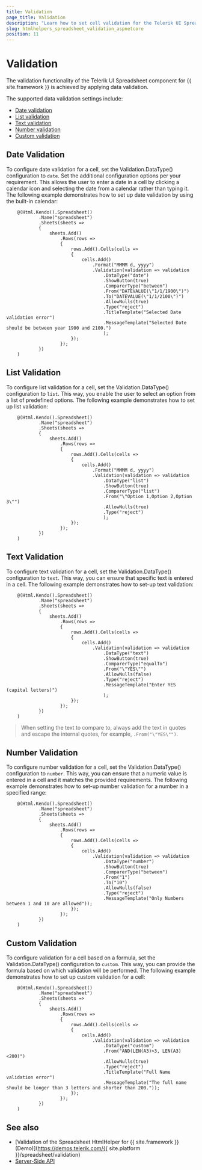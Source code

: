 ```yaml
---
title: Validation
page_title: Validation
description: "Learn how to set cell validation for the Telerik UI Spreadsheet component for {{ site.framework }}."
slug: htmlhelpers_spreadsheet_validation_aspnetcore
position: 11
---
```


# Validation

The validation functionality of the Telerik UI Spreadsheet component for {{ site.framework }} is achieved by applying data validation.

The supported data validation settings include:
 * [Date validation](#date-validation)
 * [List validation](#list-validation)
 * [Text validation](#text-validation) 
 * [Number validation](#number-validation)
 * [Custom validation](#custom-validation)

## Date Validation

To configure date validation for a cell, set the Validation.DataType() configuration to `date`. Set the additional configuration options per your requirement. This allows the user to enter a date in a cell by clicking a calendar icon and selecting the date from a calendar rather than typing it. The following example demonstrates how to set up date validation by using the built-in calendar:

```HtmlHelper
    @(Html.Kendo().Spreadsheet()
            .Name("spreadsheet")
            .Sheets(sheets =>
            {
                sheets.Add()
                    .Rows(rows =>
                    {
                        rows.Add().Cells(cells =>
                        {
                            cells.Add()
                                .Format("MMMM d, yyyy")
                                .Validation(validation => validation
                                    .DataType("date")
                                    .ShowButton(true)
                                    .ComparerType("between")
                                    .From("DATEVALUE(\"1/1/1900\")")
                                    .To("DATEVALUE(\"1/1/2100\")")
                                    .AllowNulls(true)
                                    .Type("reject")
                                    .TitleTemplate("Selected Date validation error")
                                    .MessageTemplate("Selected Date should be between year 1900 and 2100.")
                                    );
                        });
                    });
            })
    )
```

## List Validation

To configure list validation for a cell, set the Validation.DataType() configuration to `list`. This way, you enable the user to select an option from a list of predefined options. The following example demonstrates how to set up list validation:

```HtmlHelper
    @(Html.Kendo().Spreadsheet()
            .Name("spreadsheet")
            .Sheets(sheets =>
            {
                sheets.Add()
                    .Rows(rows =>
                    {
                        rows.Add().Cells(cells =>
                        {
                            cells.Add()
                                .Format("MMMM d, yyyy")
                                .Validation(validation => validation
                                    .DataType("list")
                                    .ShowButton(true)
                                    .ComparerType("list")
                                    .From("\"Option 1,Option 2,Option 3\"")
                                    .AllowNulls(true)
                                    .Type("reject")
                                    );
                        });
                    });
            })
    )
```

## Text Validation

To configure text validation for a cell, set the Validation.DataType() configuration to `text`. This way, you can ensure that specific text is entered in a cell. The following example demonstrates how to set-up text validation:

```HtmlHelper
    @(Html.Kendo().Spreadsheet()
            .Name("spreadsheet")
            .Sheets(sheets =>
            {
                sheets.Add()
                    .Rows(rows =>
                    {
                        rows.Add().Cells(cells =>
                        {
                            cells.Add()
                                .Validation(validation => validation
                                    .DataType("text")
                                    .ShowButton(true)
                                    .ComparerType("equalTo")
                                    .From("\"YES\"")
                                    .AllowNulls(false)
                                    .Type("reject")
                                    .MessageTemplate("Enter YES (capital letters)")
                                    );
                        });
                    });
            })
    )
```

> When setting the text to compare to, always add the text in quotes and escape the internal quotes, for example, `.From("\"YES\"")`.

## Number Validation

To configure number validation for a cell, set the Validation.DataType() configuration to `number`. This way, you can ensure that a numeric value is entered in a cell and it matches the provided requirements. The following example demonstrates how to set-up number validation for a number in a specified range:

```HtmlHelper
    @(Html.Kendo().Spreadsheet()
            .Name("spreadsheet")
            .Sheets(sheets =>
            {
                sheets.Add()
                    .Rows(rows =>
                    {
                        rows.Add().Cells(cells =>
                        {
                            cells.Add()
                                .Validation(validation => validation
                                    .DataType("number")
                                    .ShowButton(true)
                                    .ComparerType("between")
                                    .From("1")
                                    .To("10")
                                    .AllowNulls(false)
                                    .Type("reject")
                                    .MessageTemplate("Only Numbers between 1 and 10 are allowed"));
                        });
                    });
            })
    )
```

## Custom Validation

To configure validation for a cell based on a formula, set the Validation.DataType() configuration to `custom`. This way, you can provide the formula based on which validation will be performed. The following example demonstrates how to set up custom validation for a cell:

```HtmlHelper
    @(Html.Kendo().Spreadsheet()
            .Name("spreadsheet")
            .Sheets(sheets =>
            {
                sheets.Add()
                    .Rows(rows =>
                    {
                        rows.Add().Cells(cells =>
                        {
                            cells.Add()
                                .Validation(validation => validation
                                    .DataType("custom")
                                    .From("AND(LEN(A3)>3, LEN(A3)<200)")
                                    .AllowNulls(true)
                                    .Type("reject")
                                    .TitleTemplate("Full Name validation error")
                                    .MessageTemplate("The full name should be longer than 3 letters and shorter than 200."));
                        });
                    });
            })
    )
```

## See also
* [Validation of the Spreadsheet HtmlHelper for {{ site.framework }} (Demo)](https://demos.telerik.com/{{ site.platform }}/spreadsheet/validation)
* [Server-Side API](/api/spreadsheet)
